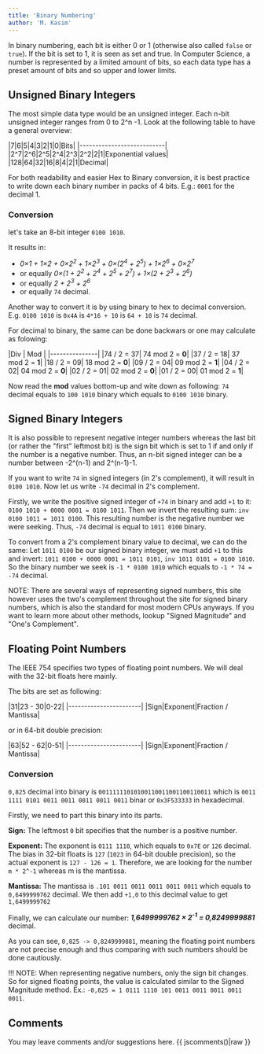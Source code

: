 ```yaml
---
title: 'Binary Numbering'
author: 'M. Kasim'
---
```


In binary numbering, each bit is either 0 or 1 (otherwise also called `false` or `true`). If the bit is set to 1, it is seen as set and true.
In Computer Science, a number is represented by a limited amount of bits, so each data type has a preset amount of bits and so upper and lower limits.

## Unsigned Binary Integers
The most simple data type would be an unsigned integer. Each n-bit unsigned integer ranges from 0 to 2^n -1.
Look at the following table to have a general overview:

|7|6|5|4|3|2|1|0|Bits|
|---------------------------|
|2^7|2^6|2^5|2^4|2^3|2^2|2|1|Exponential values|
|128|64|32|16|8|4|2|1|Decimal|

For both readability and easier Hex to Binary conversion, it is best practice to write down each binary number in packs of 4 bits.
E.g.: `0001` for the decimal 1.

### Conversion
let's take an 8-bit integer `0100 1010`. 

It results in: 
* _0×1 + 1×2 + 0×2<sup>2 </sup>+ 1×2<sup>3</sup> + 0×(2<sup>4</sup> + 2<sup>5</sup>) + 1×2<sup>6</sup> + 0×2<sup>7</sup>_ 
* or equally _0×(1 + 2<sup>2</sup> + 2<sup>4</sup> + 2<sup>5</sup> + 2<sup>7</sup>) + 1×(2 + 2<sup>3</sup> + 2<sup>6</sup>)_ 
* or equally _2 + 2<sup>3</sup> + 2<sup>6</sup>_ 
* or equally `74` decimal. 

Another way to convert it is by using binary to hex to decimal conversion. E.g. `0100 1010` is `0x4A` is `4*16 + 10` is `64 + 10` is `74` decimal. 

For decimal to binary, the same can be done backwars or one may calculate as folowing:

|Div | Mod |
|---------------|
|74 / 2 = 37| 74 mod 2 = **0**|
|37 / 2 = 18| 37 mod 2 = **1**|
|18 / 2 = 09| 18 mod 2 = **0**|
|09 / 2 = 04| 09 mod 2 = **1**|
|04 / 2 = 02| 04 mod 2 = **0**|
|02 / 2 = 01| 02 mod 2 = **0**|
|01 / 2 = 00| 01 mod 2 = **1**|

Now read the **mod** values bottom-up and wite down as following:
`74` decimal equals to `100 1010` binary which equals to `0100 1010` binary.


## Signed Binary Integers
It is also possible to represent negative integer numbers whereas the last bit (or rather the "first" leftmost bit) is the sign bit which is set to 1 if and only if the number is a negative number. Thus, an n-bit signed integer can be a number between -2^(n-1) and 2^(n-1)-1.

If you want to write `74` in signed integers (in 2's complement), it will result in `0100 1010`. 
Now let us write `-74` decimal in 2's complement.

Firstly, we write the positive signed integer of `+74` in binary and add `+1` to it: `0100 1010 + 0000 0001 = 0100 1011`.
Then we invert the resulting sum: `inv 0100 1011 = 1011 0100`. This resulting number is the negative number we were seeking. Thus, `-74` decimal is equal to `1011 0100` binary.

To convert from a 2's complement binary value to decimal, we can do the same:
Let `1011 0100` be our signed binary integer, we must add `+1` to this and invert: `1011 0100 + 0000 0001 = 1011 0101`, `inv 1011 0101 = 0100 1010`. So the binary number we seek is `-1 * 0100 1010` which equals to `-1 * 74 = -74` decimal.

NOTE: There are several ways of representing signed numbers, this site however uses the two's complement throughout the site for signed binary numbers, which is also the standard for most modern CPUs anyways. If you want to learn more about other methods, lookup "Signed Magnitude" and "One's Complement".


## Floating Point Numbers
The IEEE 754 specifies two types of floating point numbers. We will deal with the 32-bit floats here mainly.

The bits are set as following:

|31|23 - 30|0-22|
|-----------------------|
|Sign|Exponent|Fraction / Mantissa|

or in 64-bit double precision:

|63|52 - 62|0-51|
|-----------------------|
|Sign|Exponent|Fraction / Mantissa|


### Conversion
`0,825` decimal into binary is `00111111010100110011001100110011` which is `0011 1111 0101 0011 0011 0011 0011 0011` binar or `0x3F533333` in hexadecimal.

Firstly, we need to part this binary into its parts. 

**Sign:**
The leftmost `0` bit specifies that the number is a positive number. 

**Exponent:**
The exponent is `0111 1110`, which equals to `0x7E` or `126` decimal. The bias in 32-bit floats is `127` (`1023` in 64-bit double precision), so the actual exponent is `127 - 126 = 1`. Therefore, we are looking for the number `m * 2^-1` whereas m is the mantissa.

**Mantissa:**
The mantissa is `.101 0011 0011 0011 0011 0011` which equals to `0,6499999762` decimal. We then add `+1,0` to this decimal value to get `1,6499999762`

Finally, we can calculate our number:
_**1,6499999762 × 2<sup>-1</sup> = 0,8249999881**_ decimal.

As you can see, `0,825 -> 0,8249999881`, meaning the floating point numbers are not precise enough and thus comparing with such numbers should be done cautiously.

!!! NOTE: When representing negative numbers, only the sign bit changes. So for signed floating points, the value is calculated similar to the Signed Magnitude method. Ex.: `-0,825 = 1 0111 1110 101 0011 0011 0011 0011 0011`.


## Comments
You may leave comments and/or suggestions here.
{{ jscomments()|raw }}